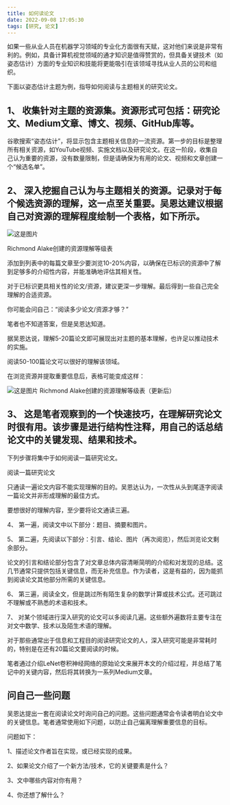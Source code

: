 ```yaml
---
title: 如何读论文
date: 2022-09-08 17:05:30
tags: [研究, 论文]
---
```


如果一些从业人员在机器学习领域的专业化方面很有天赋，这对他们来说是非常有利的。例如，具备计算机视觉领域的通才知识是值得赞赏的，但具备关键技术（如姿态估计）方面的专业知识和技能将更能吸引在该领域寻找从业人员的公司和组织。

下面以姿态估计主题为例，指导如何阅读与主题相关的研究论文。

## 1、 收集针对主题的资源集。资源形式可包括：研究论文、Medium文章、博文、视频、GitHub库等。

谷歌搜索“姿态估计”，将显示包含主题相关信息的一流资源。第一步的目标是整理所有相关资源，如YouTube视频、实施文档以及研究论文。在这一阶段，收集自己认为重要的资源，没有数量限制，但是请确保为有用的论文、视频和文章创建一个“候选名单”。

## 2、 深入挖掘自己认为与主题相关的资源。记录对于每个候选资源的理解，这一点至关重要。吴恩达建议根据自己对资源的理解程度绘制一个表格，如下所示。

![这是图片](https://img-blog.csdnimg.cn/img_convert/3d54cc4a7ff3b6fd42b29e4f14a4fc82.png)

 Richmond Alake创建的资源理解等级表

添加到列表中的每篇文章至少要浏览10-20%内容，以确保在已标识的资源中了解到足够多的介绍性内容，并能准确地评估其相关性。

对于已标识更具相关性的论文/资源，建议更深一步理解。最后得到一些自己完全理解的合适资源。

你可能会问自己：“阅读多少论文/资源才够？”

笔者也不知道答案，但是吴恩达知道。

据吴恩达说，理解5-20篇论文即可展现出对主题的基本理解，也许足以推动技术的实施。

阅读50-100篇论文可以很好的理解该领域。

在浏览资源并提取重要信息后，表格可能变成这样：


![这是图片](https://img-blog.csdnimg.cn/img_convert/74907ace404fecafef21e16ca565ab67.png)
Richmond Alake创建的资源理解等级表（更新后）

## 3、 这是笔者观察到的一个快速技巧，在理解研究论文时很有用。该步骤是进行结构性注释，用自己的话总结论文中的关键发现、结果和技术。

下列步骤将集中于如何阅读一篇研究论文。

阅读一篇研究论文



只通读一遍论文内容不能实现理解的目的。吴恩达认为，一次性从头到尾逐字阅读一篇论文并非形成理解的最佳方式。

要想很好的理解内容，至少要将论文通读三遍。

4、 第一遍，阅读文中以下部分：题目、摘要和图片。

5、 第二遍，先阅读以下部分：引言、结论、图片（再次阅览），然后浏览论文剩余部分。

论文的引言和结论部分包含了对文章总体内容清晰简明的介绍和对发现的总结。这几节通常只提供包括关键信息，而无补充信息。作为读者，这是有益的，因为能抓到阅读论文其他部分所需的关键信息。

6、 第三遍，阅读全文，但是跳过所有陌生复杂的数学计算或技术公式。还可跳过不理解或不熟悉的术语和技术。

7、 对某个领域进行深入研究的论文可以多阅读几遍。这些额外遍数将主要专注在对文中数学、技术以及陌生术语的理解。

对于那些通常出于信息和工程目的阅读研究论文的人，深入研究可能是非常耗时的，特别是在还有20篇论文要阅读的时候。

笔者通过介绍LeNet卷积神经网络的原始论文来展开本文的介绍过程，并总结了笔记中的关键内容，然后将其转换为一系列Medium文章。

## 问自己一些问题
吴恩达提出一套在阅读论文时询问自己的问题。这些问题通常会令读者明白论文中的关键信息。笔者通常使用如下问题，以防止自己偏离理解重要信息的目标。

问题如下：

1、描述论文作者旨在实现，或已经实现的成果。

2、如果论文介绍了一个新方法/技术，它的关键要素是什么？

3、文中哪些内容对你有用？

4、你还想了解什么？